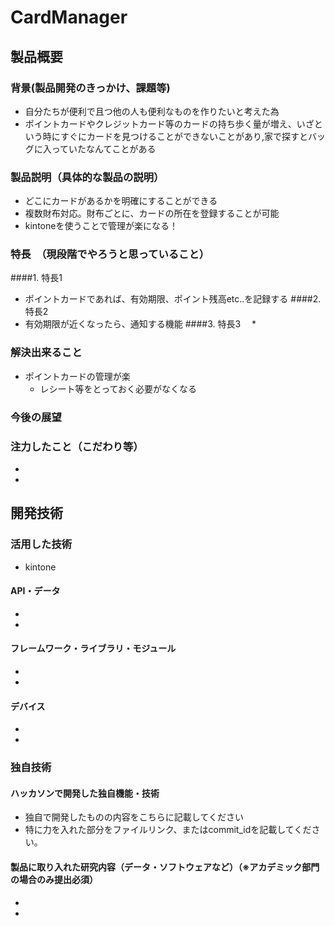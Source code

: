 # CardManager
## 製品概要
### 背景(製品開発のきっかけ、課題等)

 * 自分たちが便利で且つ他の人も便利なものを作りたいと考えた為
 * ポイントカードやクレジットカード等のカードの持ち歩く量が増え、いざという時にすぐにカードを見つけることができないことがあり,家で探すとバッグに入っていたなんてことがある


### 製品説明（具体的な製品の説明）
 * どこにカードがあるかを明確にすることができる
 * 複数財布対応。財布ごとに、カードの所在を登録することが可能
 * kintoneを使うことで管理が楽になる！

### 特長　（現段階でやろうと思っていること）
####1. 特長1
 * ポイントカードであれば、有効期限、ポイント残高etc..を記録する
####2. 特長2
 * 有効期限が近くなったら、通知する機能
####3. 特長3
　* 

### 解決出来ること
 * ポイントカードの管理が楽
   * レシート等をとっておく必要がなくなる
### 今後の展望
### 注力したこと（こだわり等）
* 
* 

## 開発技術
### 活用した技術
 * kintone

#### API・データ
* 
* 

#### フレームワーク・ライブラリ・モジュール
* 
* 

#### デバイス
* 
* 

### 独自技術
#### ハッカソンで開発した独自機能・技術
* 独自で開発したものの内容をこちらに記載してください
* 特に力を入れた部分をファイルリンク、またはcommit_idを記載してください。

#### 製品に取り入れた研究内容（データ・ソフトウェアなど）（※アカデミック部門の場合のみ提出必須）
* 
* 
